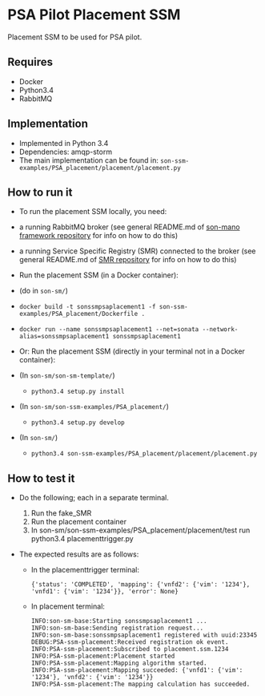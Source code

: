 # PSA Pilot Placement SSM
Placement SSM to be used for PSA pilot.

## Requires
* Docker
* Python3.4
* RabbitMQ

## Implementation
* Implemented in Python 3.4
* Dependencies: amqp-storm
* The main implementation can be found in: `son-ssm-examples/PSA_placement/placement/placement.py`

## How to run it

* To run the placement SSM locally, you need:
 * a running RabbitMQ broker (see general README.md of [son-mano framework repository](https://github.com/sonata-nfv/son-mano-framework) for info on how to do this)
 * a running Service Specific Registry (SMR) connected to the broker (see general README.md of [SMR repository](https://github.com/sonata-nfv/son-mano-framework) for info on how to do this)

* Run the placement SSM (in a Docker container):
 * (do in `son-sm/`)
 * `docker build -t sonssmpsaplacement1 -f son-ssm-examples/PSA_placement/Dockerfile .`
 * `docker run --name sonssmpsaplacement1 --net=sonata --network-alias=sonssmpsaplacement1 sonssmpsaplacement1`

* Or: Run the placement SSM (directly in your terminal not in a Docker container):
 * (In `son-sm/son-sm-template/`)
    * `python3.4 setup.py install`
 * (In `son-sm/son-ssm-examples/PSA_placement/`)
    * `python3.4 setup.py develop`
 * (In `son-sm/`)
    * `python3.4 son-ssm-examples/PSA_placement/placement/placement.py`

## How to test it
* Do the following; each in a separate terminal.
    1. Run the fake_SMR
    2. Run the placement container
    3. In son-sm/son-ssm-examples/PSA_placement/placement/test run python3.4 placementtrigger.py

* The expected results are as follows:

    * In the placementtrigger terminal:

        ```
        {'status': 'COMPLETED', 'mapping': {'vnfd2': {'vim': '1234'}, 'vnfd1': {'vim': '1234'}}, 'error': None}
        ```

    * In placement terminal:

         ```
         INFO:son-sm-base:Starting sonssmpsaplacement1 ...
         INFO:son-sm-base:Sending registration request...
         INFO:son-sm-base:sonssmpsaplacement1 registered with uuid:23345
         DEBUG:PSA-ssm-placement:Received registration ok event.
         INFO:PSA-ssm-placement:Subscribed to placement.ssm.1234
         INFO:PSA-ssm-placement:Placement started
         INFO:PSA-ssm-placement:Mapping algorithm started.
         INFO:PSA-ssm-placement:Mapping succeeded: {'vnfd1': {'vim': '1234'}, 'vnfd2': {'vim': '1234'}}
         INFO:PSA-ssm-placement:The mapping calculation has succeeded.
         ```
